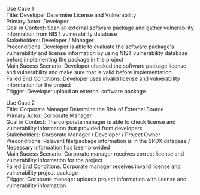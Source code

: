 Use Case 1<br>
Title: Developer Determine License and Vulnerability<br>
Primary Actor: Developer<br>
Goal in Context: Scan all external software package and gather vulnerability information from NIST vulnerability database<br>
Stakeholders: Developer / Manager<br>
Preconditions: Developer is able to evaluate the software package's vulnerability and license information by using NIST vulnerability database before implementing the package in the project<br>
Main Sucess Scenario: Developer checked the software package license and vulnerability and make sure that is valid before implementation<br>
Failed End Conditions: Developer uses invalid license and vulnerability information for the project<br>
Trigger: Developer upload an external software package<br>

Use Case 2<br>
Title: Corporate Manager Determine the Risk of External Source<br>
Primary Actor: Corporate Manager<br>
Goal in Context: The corporate manager is able to check license and vulnerability information that provided from developers<br>
Stakeholders: Corporate Manager / Developer / Project Owner<br>
Preconditions: Relevant file/package information is in the SPDX database / Necessary information has been provided<br>
Main Sucess Scenario: Corporate manager receives correct license and vulnerability information for the project<br>
Failed End Conditions: Corporate manager receives invalid license and vulnerability project package<br>
Trigger: Corporate manager uploads project information with license and vulnerability information<br>
